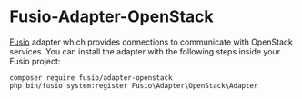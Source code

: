 Fusio-Adapter-OpenStack
=====

[Fusio] adapter which provides connections to communicate with OpenStack
services. You can install the adapter with the following steps inside your Fusio 
project:

    composer require fusio/adapter-openstack
    php bin/fusio system:register Fusio\Adapter\OpenStack\Adapter

[Fusio]: http://fusio-project.org/
